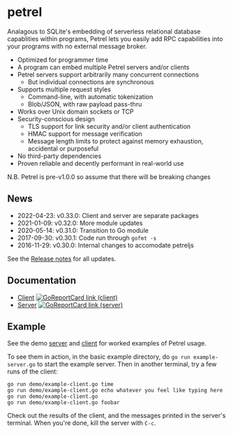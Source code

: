 # petrel

Analagous to SQLite's embedding of serverless relational database
capablities within programs, Petrel lets you easily add RPC
capabilities into your programs with no external message broker.

- Optimized for programmer time
- A program can embed multiple Petrel servers and/or clients
- Petrel servers support arbitrarily many concurrent connections
  - But individual connections are synchronous
- Supports multiple request styles
  - Command-line, with automatic tokenization
  - Blob/JSON, with raw payload pass-thru
- Works over Unix domain sockets or TCP
- Security-conscious design
  - TLS support for link security and/or client authentication
  - HMAC support for message verification
  - Message length limits to protect against memory exhaustion,
    accidental or purposeful
- No third-party dependencies
- Proven reliable and decently performant in real-world use

N.B. Petrel is pre-v1.0.0 so assume that there will be breaking changes

## News

* 2022-04-23: v0.33.0: Client and server are separate packages
* 2021-01-09: v0.32.0: More module updates
* 2020-05-14: v0.31.0: Transition to Go module
* 2017-09-30: v0.30.1: Code run through `gofmt -s`
* 2016-11-29: v0.30.0: Internal changes to accomodate petreljs

See the [Release notes](https://github.com/firepear/petrel/raw/master/RELEASE_NOTES) for all updates.

## Documentation

* [Client](https://pkg.go.dev/github.com/firepear/petrel/client?tab=doc) [![GoReportCard link (client)](https://goreportcard.com/badge/github.com/firepear/petrel/client)](https://goreportcard.com/report/github.com/firepear/petrel/client)
* [Server](https://pkg.go.dev/github.com/firepear/petrel/server?tab=doc) [![GoReportCard link (server)](https://goreportcard.com/badge/github.com/firepear/petrel/server)](https://goreportcard.com/report/github.com/firepear/petrel/server)

## Example

See the demo [server](https://github.com/firepear/petrel/blob/master/examples/basic/example-server.go) and
[client](https://github.com/firepear/petrel/blob/master/examples/basic/example-client.go) for
worked examples of Petrel usage.

To see them in action, in the basic example directory, do `go run
example-server.go` to start the example server. Then in another
terminal, try a few runs of the client:

```
go run demo/example-client.go time
go run demo/example-client.go echo whatever you feel like typing here
go run demo/example-client.go
go run demo/example-client.go foobar
```

Check out the results of the client, and the messages printed in the
server's terminal. When you're done, kill the server with `C-c`.
